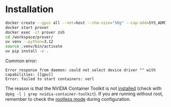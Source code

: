 # Installation

```bash
docker create --gpus all --net=host --shm-size="50g" --cap-add=SYS_ADMIN -v .:/workspace/prover --name prover pufanyi/prover:latest sleep infinity
docker start prover
docker exec -it prover zsh
cd /workspace/prover/
uv venv --python=3.12
source .venv/bin/activate
uv pip install -e .
```

Common error:

```plain
Error response from daemon: could not select device driver "" with capabilities: [[gpu]]
Error: failed to start containers: verl
```

The reason is that the NVIDIA Container Toolkit is not [installed](https://docs.nvidia.com/datacenter/cloud-native/container-toolkit/latest/install-guide.html) (check with `dpkg -l | grep nvidia-container-toolkit`). If you are running without root, remember to check the [rootless mode](https://docs.nvidia.com/datacenter/cloud-native/container-toolkit/latest/install-guide.html#rootless-mode) during configuration.

